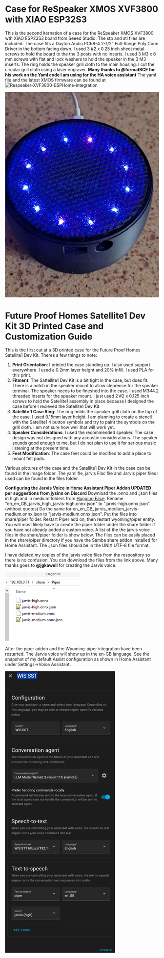 # Case for ReSpeaker XMOS XVF3800 with XIAO ESP32S3
  This is the second iternation of a case for the ReSpeaker XMOS XVF3800 wth XIAO ESP23S3 board from Seeed Studio. The stp and stl files are included.
  The case fits a Dayton Audio PC68-4 2-1/2" Full-Range Poly Cone Driver in the bottom facing down.
  I used 3 #2 x 0.25 inch sheet metal screws to hold the board to the the 3 posts with no inserts.
  I used 3 M3 x 6 mm screws with flat and lock washers to hold the speaker in the 3 M3 inserts.
  The ring holds the speaker grill cloth to the main housing.  I cut the circular grill cloth using a laser engraver.
  **Many thanks to @formatBCE for his work on the Yaml code I am using for the HA voice assistant**
  The yaml  file and the latest XMOS firmware can be found at ![Respeaker-XVF3800-ESPHome-integration](https://github.com/formatBCE/Respeaker-XVF3800-ESPHome-integration)
   
   ![](https://github.com/mikey60/Voice-Assistant-Customizations/blob/main/Images/ReSpeaker_XVF3800_small.jpg)
 
# Future Proof Homes Satellite1 Dev Kit 3D Printed Case and Customization Guide
This is the first cut at a 3D printed case for the Future Proof Homes Satellite1 Dev Kit.  Theres a few things to note:

1. **Print Orientation**: I printed the case standing up. I also used support everywhere. I used a 0.2mm layer height and 20% infill. I used PLA for this print.
2. **Fitment**: The Sattellite1 Dev Kit is a bit tight in the case, but does fit.  There is a notch in the speaker mount to allow clearence for the speaker terminal.  The speaker needs to be fineshed into the case. I used M3*4*4.2 threaded inserts for the speaker mount. I just used 2 #2 x 0.125 inch screws to hold the Satellite1 assembly in place because I designed the case before I recieved the Satellite1 Dev Kit.  
3. **Satellite 1 Case Ring**: The ring holds the speaker grill cloth on the top of the case.  I used 0.15mm layer height. I am planning to create a stencil with the Satellite1 4 button symbols and try to paint the symbols on the grill cloth.  I am not sure how well that will work yet.
4. **Speaker Considerations**: I used the recommended speaker.  The case design was not designed with any acoustic considerations.  The speaker sounds good enough to me, but I do not plan to use it for serious music listening at the present time.
5. **Feet Modification**: The case feet could be modified to add a place to mount felt pads.

Various pictures of the case and the Satellite1 Dev Kit in the case can be found in the image folder. The yaml fle, jarvis Flac file and Jarvis piper files I used can be found in the files folder.

**Configuring the Jarvis Voice in Home Assistant Piper Addon  UPDATED per suggestions from jysinn on Discord**
  Download the .onnx and .json files in high and in medium folders from [Hugging Face](https://huggingface.co/jgkawell/jarvis/tree/main/en/en_GB/jarvis). Rename "en_en_GB_jarvis_high_jarvis-high.onnx.json" to "jarvis-high.onnx.json" (without quotes) Do the same for en_en_GB_jarvis_medium_jarvis-medium.onnx.json to "jarvis-medium.onnx.json". Put the files into share/piper folder. Restart Piper add on, then restart wyoming/piper entity.
You will most likely have to create the piper folder under the share folder if you have not already added a custom voice. A list of the the jarvis voice files in the share/piper folder is show below.  The files can be easily placed in the share/piper directory if you have the Samba share addon installed for Home Assistant.  The .json files should be in the UNIX UTF-8 file format.

I have deleted my copies of the jarvis voice files from the respository so there is no confusion.  You can download the files from the link above.  Many thanks goes to **@jgkawell** for creating the Jarvis voice.

![Jarvis voice files in folder](https://github.com/mikey60/Voice-Assistant-Customizations/blob/main/Images/Jarvis%20voice%20files%20in%20folder.png)

After the piper addon and the Wyoming-piper integration have been restarted.  The Jarvis voice will show up in the en-GB language.  See the snapshot of my default Assist configuration as shown in Home Assistant under Settings->Voice Assistant.

![My Default Voice Assist Configuration](https://github.com/mikey60/Voice-Assistant-Customizations/blob/main/Images/Default%20Voice%20Assist%20Configuration.png)
